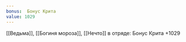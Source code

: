 ```yaml
---
bonus:  Бонус Крита 
value: 1029
---
```

[[Ведьма]], [[Богиня мороза]], [[Нечто]] в отряде: Бонус Крита +1029

